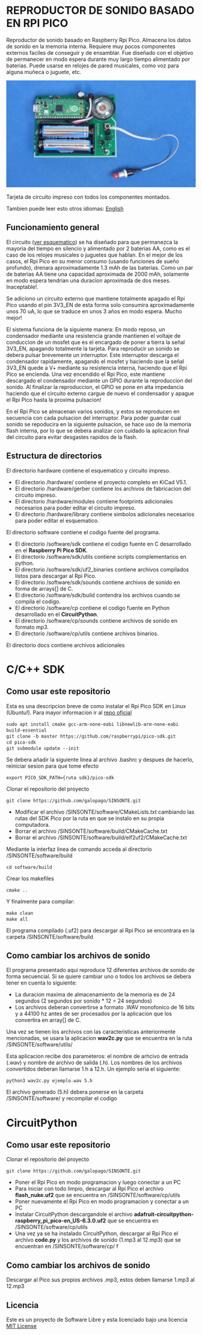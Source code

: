 # REPRODUCTOR DE SONIDO BASADO EN RPI PICO

Reproductor de sonido basado en Raspberry Rpi Pico. Almacena los datos de sonido en la memoria interna. Requiere muy pocos componentes externos faciles de conseguir y de ensamblar. Fue diseñado con el objetivo de permanecer en modo espera durante muy largo tiempo alimentado por baterias. Puede usarse en relojes de pared musicales, como voz para alguna muñeca o juguete, etc.

![TARJETA](sinsonte.png)

Tarjeta de circuito impreso con todos los componentes montados.

Tambien puede leer esto otros idiomas: [English](../README.md)

## Funcionamiento general

El circuito ([ver esquematico](../docs/schematic.pdf)) se ha diseñado para que permanezca la mayoria del tiempo en silencio y alimentado por 2 baterias AA, como es el caso de los relojes musicales o juguetes que hablan. En el mejor de los casos, el Rpi Pico en su menor consumo (usando funciones de sueño profundo), drenara aproximadamente 1.3 mAh de las baterias. Como un par de baterias AA tiene una capacidad aproximada de 2000 mAh, solamente en modo espera tendrian una duracion aproximada de dos meses. Inaceptable!.

Se adiciono un circuito externo que mantiene totalmente apagado el Rpi Pico usando el pin 3V3_EN de esta forma solo consumira aproximadamente unos 70 uA, lo que se traduce en unos 3 años en modo espera. Mucho mejor!

El sistema funciona de la siguiente manera: En modo reposo, un condensador mediante una resistencia grande mantienen el voltaje de conduccion de un mosfet que es el encargado de poner a tierra la señal 3V3_EN, apagando totalmente la tarjeta. Para reproducir un sonido se debera pulsar brevemente un interruptor. Este interruptor descarga el condensador rapidamente, apagando el mosfet y haciendo que la señal 3V3_EN quede a V+ mediante su resistencia interna, haciendo que el Rpi Pico se encienda. Una vez encendido el Rpi Pico, este mantiene descargado el condensador mediante un GPIO durante la reproduccion del sonido. Al finalizar la reproduccion, el GPIO se pone en alta impedancia haciendo que el circuito externo cargue de nuevo el condensador y apague el Rpi Pico hasta la proxima pulsacion!

En el Rpi Pico se almacenan varios sonidos, y estos se reproducen en secuencia con cada pulsacion del interruptor. Para poder guardar cual sonido se repoducira en la siguiente pulsacion, se hace uso de la memoria flash interna, por lo que se debera analizar con cuidado la aplicacion final del circuito para evitar desgastes rapidos de la flash.


## Estructura de directorios

El directorio hardware contiene el esquematico y circuito impreso.
* El directorio /hardware/ contiene el proyecto completo en KiCad V5.1.
* El directorio /hardware/gerber contiene los archivos de fabricacion del circuito impreso.
* El directorio /hardware/modules contiene footprints adicionales necesarios para poder editar el circuito impreso.
* El directorio /hardware/library contiene simbolos adicionales necesarios para poder editar el esquematico.

El directorio software contiene el codigo fuente del programa.
* El directorio /software/sdk contiene el codigo fuente en C desarrollado en el **Raspberry Pi Pico SDK**.
* El directorio /software/sdk/utils contiene scripts complementarios en python.
* El directorio /software/sdk/uf2_binaries contiene archivos compilados listos para descargar al Rpi Pico.
* El directorio /software/sdk/sounds contiene archivos de sonido en forma de arrays[] de C.
* El directorio /software/sdk/build contendra los archivos cuando se compila el codigo.
* El directorio /software/cp contiene el codigo fuente en Python desarrollado en el **CircuitPython**.
* El directorio /software/cp/sounds contiene archivos de sonido en formato mp3.
* El directorio /software/cp/utils contiene archivos binarios.

El directorio docs contiene archivos adicionales

# C/C++ SDK
## Como usar este repositorio

Esta es una descripcion breve de como instalar el Rpi Pico SDK en Linux (Ubuntu!). Para mayor informacion ir al [repo oficial](https://github.com/raspberrypi/pico-sdk)
~~~
sudo apt install cmake gcc-arm-none-eabi libnewlib-arm-none-eabi build-essential
git clone -b master https://github.com/raspberrypi/pico-sdk.git
cd pico-sdk
git submodule update --init
~~~
Se debera añadir la siguiente linea al archivo .bashrc y despues de hacerlo, reiniciar sesion para que tome efecto
~~~
export PICO_SDK_PATH={ruta sdk}/pico-sdk
~~~
Clonar el repositorio del proyecto
~~~
git clone https://github.com/galopago/SINSONTE.git
~~~
* Modificar el archivo /SINSONTE/software/CMakeLists.txt cambiando las rutas del SDK Pico por la ruta en que se instalo en su propia computadora.
* Borrar el archivo /SINSONTE/software/build/CMakeCache.txt
* Borrar el archivo /SINSONTE/software/build/elf2uf2/CMakeCache.txt

Mediante la interfaz linea de comando acceda al directorio /SINSONTE/software/build
~~~
cd software/build
~~~
Crear los makefiles
~~~
cmake ..
~~~
Y finalmente para compilar:
~~~
make clean
make all
~~~
El programa compilado (.uf2) para descargar al Rpi Pico se encontrara en la carpeta /SINSONTE/software/build


## Como cambiar los archivos de sonido

El programa presentado aqui reproduce 12 diferentes archivos de sonido de forma secuencial. Si se quiere cambiar uno o todos los archivos se debera tener en cuenta lo siguiente:

* La duracion maxima de almacenamiento de la memoria es de 24 segundos (2 segundos por sonido * 12 = 24 segundos)
* Los archivos deberan convertirse a formato .WAV monofonico de 16 bits y a 44100 hz antes de ser procesados por la aplicacion que los convertira en array[] de C.


Una vez se tienen los archivos con las caracteristicas anteriormente mencionadas, se usara la aplicacion **wav2c.py** que se encuentra en la ruta /SINSONTE/software/utils/

Esta aplicacion recibe dos parameteros: el nombre de arhcivo de entrada (.wav) y nombre de archivo de salida (.h). Los nombres de los archivos convertidos deberan llamarse 1.h a 12.h. Un ejemplo seria el siguiente:

~~~
python3 wav2c.py ejemplo.wav 5.h
~~~

El archivo generado (5.h) debera ponerse en la carpeta /SINSONTE/software/ y recompilar el codigo

# CircuitPython
## Como usar este repositorio

Clonar el repositorio del proyecto
~~~
git clone https://github.com/galopago/SINSONTE.git
~~~
* Poner el Rpi Pico en modo programacion y luego conectar a un PC
* Para iniciar con todo limpio, descargar al Rpi Pico el archivo **flash_nuke.uf2** que se encuentra en /SINSONTE/software/cp/utils
* Poner nuevamente el Rpi Pico en modo programacion y conectar a un PC
* Instalar CircuitPython descargandole el archivo **adafruit-circuitpython-raspberry_pi_pico-en_US-6.3.0.uf2** que se encuentra en /SINSONTE/software/cp/utils
* Una vez ya se ha instalado CircuitPython, descargar al Rpi Pico el archivo **code.py** y los archivos de sonido (1.mp3 al 12.mp3) que se encuentran en /SINSONTE/software/cp/ f

## Como cambiar los archivos de sonido
Descargar al Pico sus propios archivos .mp3, estos deben llamarse 1.mp3 al 12.mp3

## Licencia
Este es un proyecto de Software Libre y esta licenciado bajo una licencia [MIT License](https://spdx.org/licenses/MIT.html)
